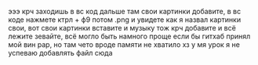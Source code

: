 эээ крч заходишь в вс код дальше там свои картинки добавите, в вс коде нажмете ктрл + ф9 потом .png и увидете как я назвал картинки свои, вот свои картинки вставите и музыку тож крч добавите и всё лежите зевайте, всё могло быть намного проще если бы гитхаб принял мой вин рар, но там чето вроде памяти не хватило хз у мя урок я не успеваю добавлять файл сюда
